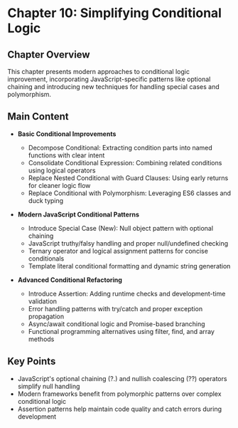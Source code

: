 # Chapter 10: Simplifying Conditional Logic

## Chapter Overview
This chapter presents modern approaches to conditional logic improvement, incorporating JavaScript-specific patterns like optional chaining and introducing new techniques for handling special cases and polymorphism.

## Main Content
- **Basic Conditional Improvements**
  - Decompose Conditional: Extracting condition parts into named functions with clear intent
  - Consolidate Conditional Expression: Combining related conditions using logical operators
  - Replace Nested Conditional with Guard Clauses: Using early returns for cleaner logic flow
  - Replace Conditional with Polymorphism: Leveraging ES6 classes and duck typing

- **Modern JavaScript Conditional Patterns**
  - Introduce Special Case (New): Null object pattern with optional chaining
  - JavaScript truthy/falsy handling and proper null/undefined checking
  - Ternary operator and logical assignment patterns for concise conditionals
  - Template literal conditional formatting and dynamic string generation

- **Advanced Conditional Refactoring**
  - Introduce Assertion: Adding runtime checks and development-time validation
  - Error handling patterns with try/catch and proper exception propagation
  - Async/await conditional logic and Promise-based branching
  - Functional programming alternatives using filter, find, and array methods

## Key Points
- JavaScript's optional chaining (?.) and nullish coalescing (??) operators simplify null handling
- Modern frameworks benefit from polymorphic patterns over complex conditional logic
- Assertion patterns help maintain code quality and catch errors during development